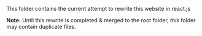 This folder contains the current attempt to rewrite this website in react.js

**Note:** Until this rewrite is completed & merged to the root folder, *this* folder may contain duplicate files.

